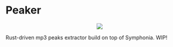 # Peaker 

<p align="center">
  <a>
    <img src="https://skillicons.dev/icons?i=rust" />
  </a>
</p>

Rust-driven mp3 peaks extractor build on top of Symphonia. WIP!
